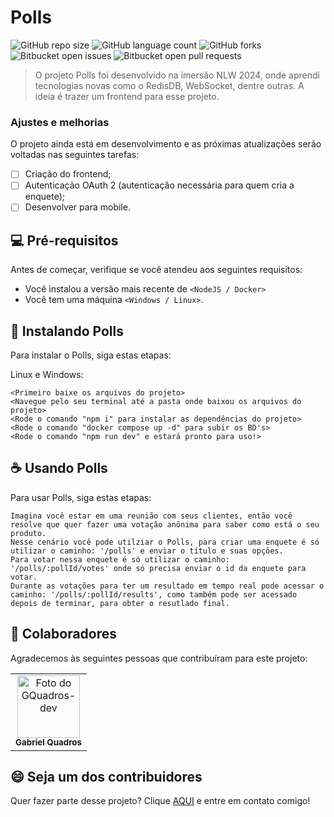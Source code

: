# Polls  

![GitHub repo size](https://img.shields.io/github/repo-size/iuricode/README-template?style=for-the-badge)
![GitHub language count](https://img.shields.io/github/languages/count/iuricode/README-template?style=for-the-badge)
![GitHub forks](https://img.shields.io/github/forks/iuricode/README-template?style=for-the-badge)
![Bitbucket open issues](https://img.shields.io/bitbucket/issues/iuricode/README-template?style=for-the-badge)
![Bitbucket open pull requests](https://img.shields.io/bitbucket/pr-raw/iuricode/README-template?style=for-the-badge)

> O projeto Polls foi desenvolvido na imersão NLW 2024, onde aprendi tecnologias novas como o RedisDB, WebSocket, dentre outras. A ideia é trazer um frontend para esse projeto.

### Ajustes e melhorias

O projeto ainda está em desenvolvimento e as próximas atualizações serão voltadas nas seguintes tarefas:

- [ ] Criação do frontend;
- [ ] Autenticação OAuth 2 (autenticação necessária para quem cria a enquete);
- [ ] Desenvolver para mobile.

## 💻 Pré-requisitos

Antes de começar, verifique se você atendeu aos seguintes requisitos:

- Você instalou a versão mais recente de `<NodeJS / Docker>`
- Você tem uma máquina `<Windows / Linux>`.

## 🚀 Instalando Polls

Para instalar o Polls, siga estas etapas:

Linux e Windows:

```
<Primeiro baixe os arquivos do projeto>
<Navegue pelo seu terminal até a pasta onde baixou os arquivos do projeto>
<Rode o comando "npm i" para instalar as dependências do projeto>
<Rode o comando "docker compose up -d" para subir os BD's>
<Rode o comando "npm run dev" e estará pronto para uso!>
```

## ☕ Usando Polls

Para usar Polls, siga estas etapas:

```
Imagina você estar em uma reunião com seus clientes, então você resolve que quer fazer uma votação anônima para saber como está o seu produto.
Nesse cenário você pode utilziar o Polls, para criar uma enquete é só utilizar o caminho: '/polls' e enviar o título e suas opções.
Para votar nessa enquete é só utilizar o caminho: '/polls/:pollId/votes' onde só precisa enviar o id da enquete para votar.
Durante as votações para ter um resultado em tempo real pode acessar o caminho: '/polls/:pollId/results', como também pode ser acessado depois de terminar, para obter o resutlado final.
```

## 🤝 Colaboradores

Agradecemos às seguintes pessoas que contribuíram para este projeto:

<table>
  <tr>
    <td align="center">
      <a href="#" title="defina o titulo do link">
        <img src="https://avatars.githubusercontent.com/gquadros-dev" width="100px;" alt="Foto do GQuadros-dev"/><br>
        <sub>
          <b>Gabriel Quadros</b>
        </sub>
      </a>
    </td>
  </tr>
</table>

## 😄 Seja um dos contribuidores

Quer fazer parte desse projeto? Clique [AQUI](https://wa.me/5549999415495) e entre em contato comigo!
